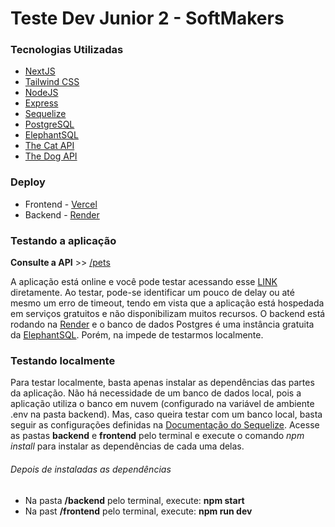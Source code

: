 # Teste Dev Junior 2 - SoftMakers

### Tecnologias Utilizadas

- [NextJS](https://nextjs.org/)
- [Tailwind CSS](https://tailwindcss.com/)
- [NodeJS](https://nodejs.org/en/)
- [Express](https://expressjs.com/pt-br/)
- [Sequelize](https://sequelize.org/)
- [PostgreSQL](https://www.postgresql.org/)
- [ElephantSQL](https://www.elephantsql.com/)
- [The Cat API](https://thecatapi.com/)
- [The Dog API](https://thedogapi.com/)

### Deploy

- Frontend - [Vercel](https://vercel.com/home)
- Backend -  [Render](https://render.com/)

### Testando a aplicação

**Consulte a API** >>  [/pets](https://petmakersapi.onrender.com/pets)

A aplicação está online e você pode testar acessando esse [LINK](https://petmakers.vercel.app/) diretamente. Ao testar, pode-se identificar um pouco de delay ou até mesmo um erro de timeout, tendo em vista que a aplicação está hospedada em serviços gratuitos e não disponibilizam muitos recursos. 
O backend está rodando na [Render](render.com) e o banco de dados Postgres é uma instância gratuita da [ElephantSQL](https://www.elephantsql.com/). Porém, na impede de testarmos localmente. 

### Testando localmente

Para testar localmente, basta apenas instalar as dependências das partes da aplicação. Não há necessidade de um banco de dados local, pois a aplicação utiliza o banco em nuvem (configurado na variável de ambiente .env na pasta backend). Mas, caso queira testar com um banco local, basta seguir as configurações definidas na [Documentação do Sequelize](https://sequelize.org/docs/v6/getting-started/#connecting-to-a-database). Acesse as pastas **backend** e **frontend** pelo terminal e execute o comando *npm install* para instalar as dependências de cada uma delas.

###### Depois de instaladas as dependências


- Na pasta **/backend** pelo terminal, execute: **npm start**
- Na past **/frontend** pelo terminal, execute: **npm run dev**
